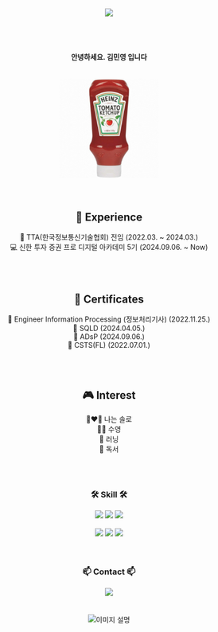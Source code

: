 

<br>
<div align="center"> 
<p align="center"><img src="https://capsule-render.vercel.app/api?type=Waving&color=auto&customColorList=0&height=300&section=header&text=MinYeong-mkk&fontSize=70"></p>
<br>

<br/>

<h4 align="center">
안녕하세요. 김민영 입니다 
  <br>

<br>
<br>


<img src="./images/tomato.png" alt="이미지 설명" width="200" height="200">

<br>
<br>
<br>

<!--내용 부분-->
## 🔎 Experience

💼 TTA(한국정보통신기술협회) 전임 (2022.03. ~ 2024.03.)<br>
💻 신한 투자 증권 프로 디지털 아카데미 5기 (2024.09.06. ~ Now)<br>

<br>
<br>

## 📜 Certificates

🧾 Engineer Information Processing (정보처리기사) (2022.11.25.)<br>
🧾 SQLD (2024.04.05.)<br>
🧾 ADsP (2024.09.06.)<br>
🧾 CSTS(FL) (2022.07.01.)<br>

<br>
<br>

## 🎮 Interest
👩‍❤️‍👨 나는 솔로 <br>
🏊🏻 수영 <br>
🏃 러닝 <br>
📖 독서 <br>

<br>
<br>

<h3 align="center">🛠 Skill 🛠</h3>
<div align="center">
  <img src="https://img.shields.io/badge/JAVA-007396?style=for-the-badge&logo=openjdk&logoColor=white"/>
  <img src="https://img.shields.io/badge/Python-3776AB?style=flat-square&logo=Python&logoColor=white"/>
<img src ="https://img.shields.io/badge/Eclipse-any?logo=eclipse&color=%2341337d"/>

<br>
<br>

</div>
<div align="center">
    <img src="https://img.shields.io/badge/github-181717.svg?style=for-the-badge&logo=github&logoColor=white" />
    <img src="https://img.shields.io/badge/Notion-F3F3F3.svg?style=for-the-badge&logo=notion&logoColor=black" />
     <img src="https://img.shields.io/badge/Android Studio-3DDC84?style=flat-square&logo=Android Studio&logoColor=white"/>
</div>


<br>
<br>

<h3 align="center">📫 Contact 📫</h3>
<div align="center">
  </a>
  <a href="mailto:kmy26377538@gmail.com">
    <img
      src="https://img.shields.io/badge/kmy26377538@gmail.com-D14836?style=for-the-badge&logo=gmail&logoColor=white"/>
  </a>
</div>

<br>
<br>

<div align="center">
  <img src="./images/맹꽁이.gif" alt="이미지 설명" width="200" height="200">
</div>
